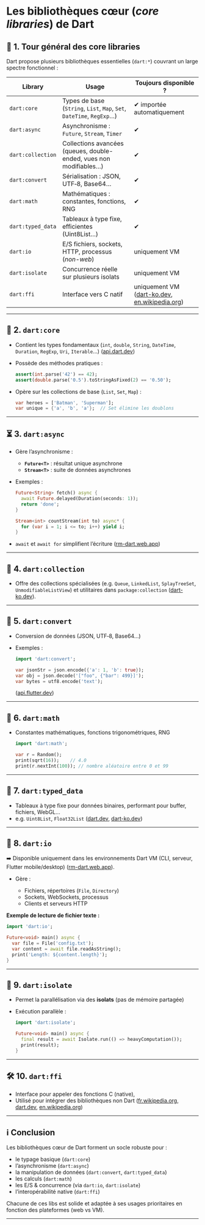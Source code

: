 # **Les bibliothèques cœur (*core libraries*) de Dart**

## 🧩 1. Tour général des core libraries

Dart propose plusieurs bibliothèques essentielles (`dart:*`) couvrant un large spectre fonctionnel :

| Library           | Usage                                                                 | Toujours disponible ?                                   |
| ----------------- | --------------------------------------------------------------------- | ------------------------------------------------------- |
| `dart:core`       | Types de base (`String`, `List`, `Map`, `Set`, `DateTime`, `RegExp`…) | ✔ importée automatiquement                              |
| `dart:async`      | Asynchronisme : `Future`, `Stream`, `Timer`                           | ✔                                                       |
| `dart:collection` | Collections avancées (queues, double-ended, vues non modifiables…)    | ✔                                                       |
| `dart:convert`    | Sérialisation : JSON, UTF‑8, Base64…                                  | ✔                                                       |
| `dart:math`       | Mathématiques : constantes, fonctions, RNG                            | ✔                                                       |
| `dart:typed_data` | Tableaux à type fixe, efficientes (Uint8List…)                        | ✔                                                       |
| `dart:io`         | E/S fichiers, sockets, HTTP, processus (*non-web*)                    | uniquement VM                                           |
| `dart:isolate`    | Concurrence réelle sur plusieurs isolats                              | uniquement VM                                           |
| `dart:ffi`        | Interface vers C natif                                                | uniquement VM ([dart-ko.dev][2], [en.wikipedia.org][3]) |

---

## 📘 2. `dart:core`

* Contient les types fondamentaux (`int`, `double`, `String`, `DateTime`, `Duration`, `RegExp`, `Uri`, `Iterable`…) ([api.dart.dev][4])

* Possède des méthodes pratiques :

  ```dart
  assert(int.parse('42') == 42);
  assert(double.parse('0.5').toStringAsFixed(2) == '0.50');
  ```

* Opère sur les collections de base (`List`, `Set`, `Map`) :

  ```dart
  var heroes = ['Batman', 'Superman'];
  var unique = {'a', 'b', 'a'};  // Set élimine les doublons
  ```

---

## ⏳ 3. `dart:async`

* Gère l’asynchronisme :

  * **`Future<T>`** : résultat unique asynchrone
  * **`Stream<T>`** : suite de données asynchrones

* Exemples :

  ```dart
  Future<String> fetch() async {
    await Future.delayed(Duration(seconds: 1));
    return 'done';
  }

  Stream<int> countStream(int to) async* {
    for (var i = 1; i <= to; i++) yield i;
  }
  ```

* `await` et `await for` simplifient l’écriture ([rm-dart.web.app][5])

---

## 🔢 4. `dart:collection`

* Offre des collections spécialisées (e.g. `Queue`, `LinkedList`, `SplayTreeSet`, `UnmodifiableListView`) et utilitaires dans `package:collection` ([dart-ko.dev][2]).

---

## 🔁 5. `dart:convert`

* Conversion de données (JSON, UTF‑8, Base64…)
* Exemples :

  ```dart
  import 'dart:convert';

  var jsonStr = json.encode({'a': 1, 'b': true});
  var obj = json.decode('["foo", {"bar": 499}]');
  var bytes = utf8.encode('text');
  ```

  ([api.flutter.dev][6])

---

## 🔢 6. `dart:math`

* Constantes mathématiques, fonctions trigonométriques, RNG

  ```dart
  import 'dart:math';

  var r = Random();
  print(sqrt(16));    // 4.0
  print(r.nextInt(100)); // nombre aléatoire entre 0 et 99
  ```

---

## 🧩 7. `dart:typed_data`

* Tableaux à type fixe pour données binaires, performant pour buffer, fichiers, WebGL…
* e.g. `Uint8List`, `Float32List` ([dart.dev][1], [dart-ko.dev][2])

---

## 💾 8. `dart:io`

➡️ Disponible uniquement dans les environnements Dart VM (CLI, serveur, Flutter mobile/desktop) ([rm-dart.web.app][5]).

* Gère :

  * Fichiers, répertoires (`File`, `Directory`)
  * Sockets, WebSockets, processus
  * Clients et serveurs HTTP

**Exemple de lecture de fichier texte :**

```dart
import 'dart:io';

Future<void> main() async {
  var file = File('config.txt');
  var content = await file.readAsString();
  print('Length: ${content.length}');
}
```

---

## 🔄 9. `dart:isolate`

* Permet la parallélisation via des **isolats** (pas de mémoire partagée)
* Exécution parallèle :

  ```dart
  import 'dart:isolate';

  Future<void> main() async {
    final result = await Isolate.run(() => heavyComputation());
    print(result);
  }
  ```

---

## 🛠️ 10. `dart:ffi`

* Interface pour appeler des fonctions C (native),
* Utilisé pour intégrer des bibliothèques non Dart ([fr.wikipedia.org][7], [dart.dev][8], [en.wikipedia.org][3])

---

## ℹ️ Conclusion

Les bibliothèques cœur de Dart forment un socle robuste pour :

* le typage basique (`dart:core`)
* l’asynchronisme (`dart:async`)
* la manipulation de données (`dart:convert`, `dart:typed_data`)
* les calculs (`dart:math`)
* les E/S & concurrence (via `dart:io`, `dart:isolate`)
* l’interopérabilité native (`dart:ffi`)

Chacune de ces libs est solide et adaptée à ses usages prioritaires en fonction des plateformes (web vs VM).

---


[1]: https://dart.dev/libraries?utm_source=chatgpt.com "Dart's core libraries"
[2]: https://dart-ko.dev/guides/libraries?utm_source=chatgpt.com "Core libraries - Dart 프로그래밍 언어"
[3]: https://en.wikipedia.org/wiki/Dart_%28programming_language%29?utm_source=chatgpt.com "Dart (programming language)"
[4]: https://api.dart.dev/dart-core/?utm_source=chatgpt.com "dart:core library"
[5]: https://rm-dart.web.app/articles/libraries/dart-io?utm_source=chatgpt.com "An introduction to the dart:io library"
[6]: https://api.flutter.dev/flutter/dart-convert/?utm_source=chatgpt.com "dart:convert library - Flutter API"
[7]: https://fr.wikipedia.org/wiki/Dart_%28langage%29?utm_source=chatgpt.com "Dart (langage)"
[8]: https://dart.dev/libraries/dart-io?utm_source=chatgpt.com "dart:io"
